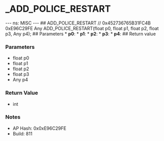 # _ADD_POLICE_RESTART

--- ns: MISC --- ## ADD_POLICE_RESTART  // 0x452736765B31FC4B 0xE96C29FE Any ADD_POLICE_RESTART(float p0, float p1, float p2, float p3, Any p4);   ## Parameters * **p0**: * **p1**: * **p2**: * **p3**: * **p4**:  ## Return value

### Parameters
* float p0
* float p1
* float p2
* float p3
* Any p4

### Return Value
* int

### Notes
* AP Hash: 0x0xE96C29FE
* Build: 811

